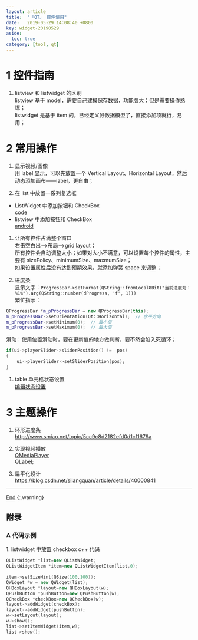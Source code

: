 ```yaml
---
layout: article
title:  "「QT」 控件使用"
date:   2019-05-29 14:08:40 +0800
key: widget-20190529
aside:
  toc: true
category: [tool, qt]
---
```

<span id='head'></span>
<!--more-->   

# 1 控件指南

1. listview 和 listwidget 的区别   
listview 基于 model，需要自己建模保存数据，功能强大；但是需要操作熟练；   
listwidget 是基于 item 的，已经定义好数据模型了，直接添加项就行，易用；    

# 2 常用操作
1. 显示视频/图像   
用 label 显示，可以先放置一个 Vertical Layout、Horizontal Layout，然后动态添加画布——label，更自由；   

1. 在 list 中放置一系列复选框    
- ListWidget 中添加按钮和 CheckBox   
[code](#listwidgete_checkbox)
- listview 中添加按钮和 CheckBox   
[android](https://blog.csdn.net/harvic880925/article/details/40458213)   

1. 让所有控件占满整个窗口   
右击空白出——>布局——>grid layout；   
所有控件会自动调整大小；如果对大小不满意，可以设置每个控件的属性，主要有 sizePolicy、minimumSize、maxmumSize；   
如果设置属性后没有达到预期效果，就添加弹簧 space 来调整；   

1. 进度条   
显示文字：`ProgressBar->setFormat(QString::fromLocal8Bit("当前进度为：%1%").arg(QString::number(dProgress, 'f', 1)))`   
繁忙指示：   
```c++
QProgressBar *m_pProgressBar = new QProgressBar(this);
m_pProgressBar->setOrientation(Qt::Horizontal);  // 水平方向
m_pProgressBar->setMinimum(0);  // 最小值
m_pProgressBar->setMaximum(0);  // 最大值
```  
滑动：使用位置滑动时，要在更新值的地方做判断，要不然会陷入死循环；  
```C++
if(ui->playerSlider->sliderPosition() !=  pos)
{
    ui->playerSlider->setSliderPosition(pos);
}
```

1. table 单元格状态设置   
[编辑状态设置](https://blog.csdn.net/SeekN/article/details/72765528)    

# 3 主题操作
1. 环形进度条   
<http://www.smiao.net/topic/5cc9c8d2182efd0d1cf1679a>    

1. 实现视频播放   
[QMediaPlayer](https://blog.csdn.net/zong596568821xp/article/details/78991397)    
QLabel;   

1. 扁平化设计   
<https://blog.csdn.net/silangquan/article/details/40000841>    


-------------------  
[End](#head)
{:.warning}  

## 附录
### A 代码示例
<span id='listwidgete_checkbox'>1. listwidget 中放置 checkbox c++ 代码</span>   
```c++
QListWidget *list=new QListWidget;
QListWidgetItem *item=new QListWidgetItem(list,0);
    
item->setSizeHint(QSize(100,100));
QWidget *w = new QWidget(list);
QHBoxLayout *layout=new QHBoxLayout(w);
QPushButton *pushButton=new QPushButton(w);
QCheckBox *checkBox=new QCheckBox(w);
layout->addWidget(checkBox);
layout->addWidget(pushButton);
w->setLayout(layout);
w->show();
list->setItemWidget(item,w);
list->show();
```
